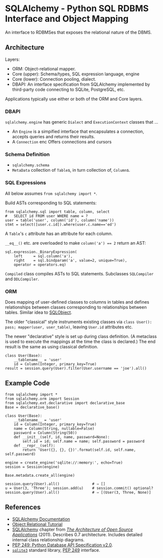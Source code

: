 SQLAlchemy - Python SQL RDBMS Interface and Object Mapping
==========================================================

An interface to RDBMSes that exposes the relational nature of the
DBMS.

Architecture
------------

Layers:
- ORM: Object-relational mapper.
- Core (upper): Schema/types, SQL expression language, engine
- Core (lower): Connection pooling, dialect.
- DBAPI: An interface specification from SQLAlchemy implemented by
  third-party code connecting to SQLite, PostgreSQL, etc.

Applications typically use either or both of the ORM and Core layers.

### DBAPI

`sqlalchemy.engine` has generic `Dialect` and `ExecutionContext`
classes that ...

- An `Engine` is a simpified interface that encapsulates a connection,
  accepts queries and returns their results.
- A `Connection` enc
Offers connections and cursors

### Schema Definition

- `sqlalchemy.schema`
- `MetaData` collection of `Table`s, in turn collection of, `Column`s.

### SQL Expressions

All below assumes `from sqlalchemy import *`.

Build ASTs corresponding to SQL statements:

    from sqlalchemy.sql import table, column, select
    #   SELECT id FROM user WHERE name = ?
    user = table('user', column('id'), column('name'))
    stmt = select([user.c.id]).where(user.c.name=='ed')

A `Table`'s `c` attribute has an attribute for each column.

`__eq__()` etc. are overloaded to make `column('a') == 2` return an AST:

    sql.expression._BinaryExpression(
        left     = sql.column('a'),
        right    = sql.bindparam('a', value=2, unique=True),
        operator = operators.eq)

`Compiled` class compiles ASTs to SQL statements.
Subclasses `SQLCompiler` and `DDLCompiler`.

### ORM

Does mapping of user-defined classes to columns in tables and defines
relationships between classes corresponding to relationships between
tables. Similar idea to [SQLObject].

The older "classical" style instruments existing classes via `class
User(): pass; mapper(user, user_table)`, leaving `User.id` attributes
etc.

The newer "declarative" style is set up during class definition. (A
metaclass is used to execute the mappings at the time the class is
declared.) The end result is the same as using classical definition.

    class User(Base):
        __tablename__ = 'user'
        id = Column(Integer, primary_key=True)
    result = session.query(User).filter(User.username == 'joe').all()


Example Code
------------

    from sqlalchemy import *
    from sqlalchemy.orm import Session
    from sqlalchemy.ext.declarative import declarative_base
    Base = declarative_base()

    class User(Base):
        __tablename__ = 'user'
        id = Column(Integer, primary_key=True)
        name = Column(String, nullable=False)
        password = Column(String(50))
        def __init__(self, id, name, password=None):
            self.id = id; self.name = name; self.password = password
        def __repr__(self):
            return 'User({}, {}, {})'.format(self.id, self.name, self.password)

    engine = create_engine('sqlite://:memory:', echo=True)
    session = Session(engine)

    Base.metadata.create_all(engine)

    session.query(User).all()               # ⇒ []
    u = User(3, 'Three'); session.add(u)    # session.commit() optional?
    session.query(User).all()               # ⇒ [(User(3, Three, None)]


References
----------

* [SQLAlchemy Documentation][docs]
* [Object Relational Tutorial][tutorial]
* [SQLAlchemy][aosa-sqlalchemy] chapter from [_The Architecture of
  Open Source Applications_][aosa] (2011). Describes 0.7 architecture.
  Includes detailed internal class relationship diagrams.
* [PEP 249: Python Database API Specification v2.0][PEP 249].
* [`sqlite3`] standard library, [PEP 249] interface.



[PEP 249]: https://www.python.org/dev/peps/pep-0249/
[SQLObject]: http://sqlobject.org/
[`sqlite3`]: https://docs.python.org/3/library/sqlite3.html
[aosa-sqlalchemy]: http://aosabook.org/en/sqlalchemy.html
[aosa]: https://aosabook.org/
[docs]: https://docs.sqlalchemy.org/en/latest/
[tutorial]: https://docs.sqlalchemy.org/en/latest/orm/tutorial.html
